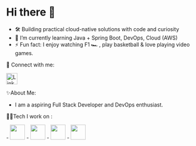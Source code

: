 <h1 align="Left">Hi there 👋</h1>

- 🛠️ Building practical cloud-native solutions with code and curiosity
- 🌱 I’m currently learning Java + Spring Boot, DevOps, Cloud (AWS)
- ⚡ Fun fact: I enjoy watching F1 🏎️ , play basketball & love playing video games.

🔗 Connect with me:
<p margin-left : 40px>
   <a href="https://linkedin.com/in/chirag-kp" target="_blank"><img src="https://img.icons8.com/color/48/000000/linkedin.png" alt="LinkedIn" height="30" width="30"/>
</a>
</p>

✨About Me:
- I am a aspiring Full Stack Developer and DevOps enthusiast.

🧑‍💻Tech I work on : 
<p align="left">
- <img src="https://img.icons8.com/color/48/java-coffee-cup-logo--v1.png" height="40" width="40"/>
- <img src="https://img.icons8.com/color/48/spring-logo.png" height="40" width="40"/>
- <img src="https://img.icons8.com/color/48/git.png" height="40" width="40"/>
- <img src="https://img.icons8.com/color/48/mysql-logo.png" height="40" width="40"/>
</p>

<!---
K8sByte/K8sByte is a ✨ special ✨ repository because its `README.md` (this file) appears on your GitHub profile.
You can click the Preview link to take a look at your changes.
--->
